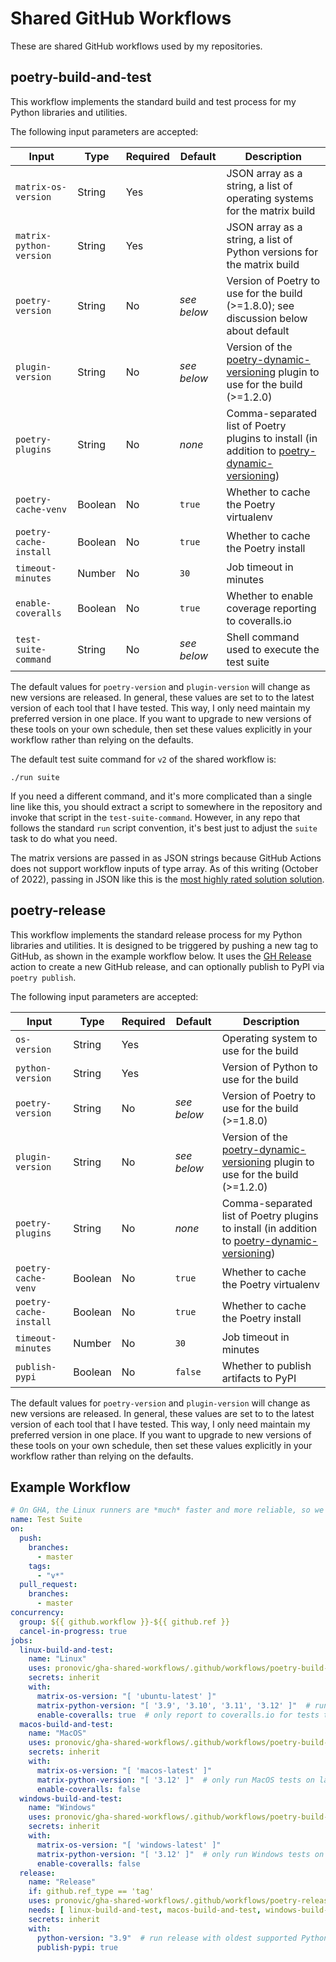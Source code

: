 # Shared GitHub Workflows

These are shared GitHub workflows used by my repositories.

## poetry-build-and-test

This workflow implements the standard build and test process for my Python libraries and utilities.

The following input parameters are accepted:

|Input|Type|Required|Default|Description|
|-----|----|--------|-------|-----------|
|`matrix-os-version`|String|Yes||JSON array as a string, a list of operating systems for the matrix build|
|`matrix-python-version`|String|Yes||JSON array as a string, a list of Python versions for the matrix build|
|`poetry-version`|String|No|_see below_|Version of Poetry to use for the build (>=1.8.0); see discussion below about default|
|`plugin-version`|String|No|_see below_|Version of the [poetry-dynamic-versioning](https://github.com/mtkennerly/poetry-dynamic-versioning) plugin to use for the build (>=1.2.0)|
|`poetry-plugins`|String|No|_none_|Comma-separated list of Poetry plugins to install (in addition to [poetry-dynamic-versioning](https://github.com/mtkennerly/poetry-dynamic-versioning))|
|`poetry-cache-venv`|Boolean|No|`true`|Whether to cache the Poetry virtualenv|
|`poetry-cache-install`|Boolean|No|`true`|Whether to cache the Poetry install|
|`timeout-minutes`|Number|No|`30`|Job timeout in minutes|
|`enable-coveralls`|Boolean|No|`true`|Whether to enable coverage reporting to coveralls.io|
|`test-suite-command`|String|No|_see below_|Shell command used to execute the test suite|

The default values for `poetry-version` and `plugin-version` will change as new versions are released. In general, these values are set to to the latest version of each tool that I have tested.  This way, I only need maintain my preferred version in one place.  If you want to upgrade to new versions of these tools on your own schedule, then set these values explicitly in your workflow rather than relying on the defaults.

The default test suite command for `v2` of the shared workflow is:

```
./run suite
```

If you need a different command, and it's more complicated than a single line like this, you should extract a script to somewhere in the repository and invoke that script in the `test-suite-command`.  However, in any repo that follows the standard `run` script convention, it's best just to adjust the `suite` task to do what you need.

The matrix versions are passed in as JSON strings because GitHub Actions does not support workflow inputs of type array.  As of this writing (October of 2022), passing in JSON like this is the [most highly rated solution solution](https://github.com/community/community/discussions/11692?sort=top#discussioncomment-3541856).

## poetry-release

This workflow implements the standard release process for my Python libraries and utilities.  It is designed to be triggered by pushing a new tag to GitHub, as shown in the example workflow below.  It uses the [GH Release](https://github.com/marketplace/actions/gh-release) action to create a new GitHub release, and can optionally publish to PyPI via `poetry publish`.

The following input parameters are accepted:

|Input|Type|Required|Default|Description|
|-----|----|--------|-------|-----------|
|`os-version`|String|Yes||Operating system to use for the build|
|`python-version`|String|Yes||Version of Python to use for the build|
|`poetry-version`|String|No|_see below_|Version of Poetry to use for the build (>=1.8.0)|
|`plugin-version`|String|No|_see below_|Version of the [poetry-dynamic-versioning](https://github.com/mtkennerly/poetry-dynamic-versioning) plugin to use for the build (>=1.2.0)|
|`poetry-plugins`|String|No|_none_|Comma-separated list of Poetry plugins to install (in addition to [poetry-dynamic-versioning](https://github.com/mtkennerly/poetry-dynamic-versioning))|
|`poetry-cache-venv`|Boolean|No|`true`|Whether to cache the Poetry virtualenv|
|`poetry-cache-install`|Boolean|No|`true`|Whether to cache the Poetry install|
|`timeout-minutes`|Number|No|`30`|Job timeout in minutes|
|`publish-pypi`|Boolean|No|`false`|Whether to publish artifacts to PyPI|

The default values for `poetry-version` and `plugin-version` will change as new versions are released. In general, these values are set to to the latest version of each tool that I have tested.  This way, I only need maintain my preferred version in one place.  If you want to upgrade to new versions of these tools on your own schedule, then set these values explicitly in your workflow rather than relying on the defaults.

## Example Workflow

```yaml
# On GHA, the Linux runners are *much* faster and more reliable, so we only run the full matrix build there
name: Test Suite
on:
  push:
    branches:
      - master
    tags:
      - "v*"
  pull_request:
    branches:
      - master
concurrency:
  group: ${{ github.workflow }}-${{ github.ref }}
  cancel-in-progress: true
jobs:
  linux-build-and-test:
    name: "Linux"
    uses: pronovic/gha-shared-workflows/.github/workflows/poetry-build-and-test.yml@v6
    secrets: inherit
    with:
      matrix-os-version: "[ 'ubuntu-latest' ]"
      matrix-python-version: "[ '3.9', '3.10', '3.11', '3.12' ]"  # run Linux tests on all supported Python versions
      enable-coveralls: true  # only report to coveralls.io for tests that run on Linux
  macos-build-and-test:
    name: "MacOS"
    uses: pronovic/gha-shared-workflows/.github/workflows/poetry-build-and-test.yml@v6
    secrets: inherit
    with:
      matrix-os-version: "[ 'macos-latest' ]"
      matrix-python-version: "[ '3.12' ]"  # only run MacOS tests on latest Python
      enable-coveralls: false
  windows-build-and-test:
    name: "Windows"
    uses: pronovic/gha-shared-workflows/.github/workflows/poetry-build-and-test.yml@v6
    secrets: inherit
    with:
      matrix-os-version: "[ 'windows-latest' ]"
      matrix-python-version: "[ '3.12' ]"  # only run Windows tests on latest Python
      enable-coveralls: false
  release:
    name: "Release"
    if: github.ref_type == 'tag'
    uses: pronovic/gha-shared-workflows/.github/workflows/poetry-release.yml@v6
    needs: [ linux-build-and-test, macos-build-and-test, windows-build-and-test ]
    secrets: inherit
    with:
      python-version: "3.9"  # run release with oldest supported Python version
      publish-pypi: true
```
